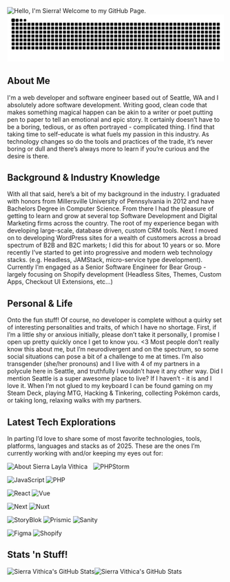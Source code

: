<img src="https://a-us.storyblok.com/f/1017811/1920x900/0bf23e18aa/github-sierra-hero.jpg" alt="Hello, I'm Sierra! Welcome to my GitHub Page."/>

<img src="https://raw.githubusercontent.com/sierra-vithica/sierra-vithica/output/snake.svg" alt="Snake animation" />

## About Me
I'm a web developer and software engineer based out of Seattle, WA and I absolutely adore software development. Writing good, clean code that makes something magical happen can be akin to a writer or poet putting pen to paper to tell an emotional and epic story. It certainly doesn’t have to be a boring, tedious, or as often portrayed - complicated thing. I find that taking time to self-educate is what fuels my passion in this industry. As technology changes so do the tools and practices of the trade, it’s never boring or dull and there’s always more to learn if you’re curious and the desire is there. 

## Background & Industry Knowledge
With all that said, here’s a bit of my background in the industry. I graduated with honors from Millersville University of Pennsylvania in 2012 and have Bachelors Degree in Computer Science. From there I had the pleasure of getting to learn and grow at several top Software Development and Digital Marketing firms across the country. The root of my experience began with developing large-scale, database driven, custom CRM tools. Next I moved on to developing WordPress sites for a wealth of customers across a broad spectrum of B2B and B2C markets; I did this for about 10 years or so. More recently I’ve started to get into progressive and modern web technology stacks. (e.g. Headless, JAMStack, micro-service type development). Currently I’m engaged as a Senior Software Engineer for Bear Group - largely focusing on Shopify development (Headless Sites, Themes, Custom Apps, Checkout UI Extensions, etc...)

## Personal & Life
Onto the fun stuff! Of course, no developer is complete without a quirky set of interesting personalities and traits, of which I have no shortage. First, if I’m a little shy or anxious initially, please don’t take it personally, I promise I open up pretty quickly once I get to know you. <3 Most people don’t really know this about me, but I’m neurodivergent and on the spectrum, so some social situations can pose a bit of a challenge to me at times. I’m also transgender (she/her pronouns) and I live with 4 of my partners in a polycule here in Seattle, and truthfully I wouldn’t have it any other way. Did I mention Seattle is a super awesome place to live? If I haven’t - it is and I love it. When I’m not glued to my keyboard I can be found gaming on my Steam Deck, playing MTG, Hacking & Tinkering, collecting Pokémon cards, or taking long, relaxing walks with my partners. 

## Latest Tech Explorations
In parting I’d love to share some of most favorite technologies, tools, platforms, languages and stacks as of 2025. These are the ones I’m currently working with and/or keeping my eyes out for:

<img width="200" align="left" src="https://a-us.storyblok.com/f/1017811/568x808/b3ff09ab63/github-sierra-about.png" alt="About Sierra Layla Vithica"/> 

![PHPStorm](https://img.shields.io/badge/PHPStorm-IDE-8e7abe?style=for-the-badge&logo=phpstorm) 

![JavaScript](https://img.shields.io/badge/JavaScript-Language-F7DF1E?style=for-the-badge&logo=javascript)
![PHP](https://img.shields.io/badge/PHP-Language-777BB4?style=for-the-badge&logo=php) 

![React](https://img.shields.io/badge/React-Framework-61DAFB?style=for-the-badge&logo=react) 
![Vue](https://img.shields.io/badge/Vue-Framework-4FC08D?style=for-the-badge&logo=vuedotjs) 

![Next](https://img.shields.io/badge/Next-Meta_Framework-000000?style=for-the-badge&logo=nextdotjs)
![Nuxt](https://img.shields.io/badge/Nuxt-Meta_Framework-00DC82?style=for-the-badge&logo=nuxtdotjs) 

![StoryBlok](https://img.shields.io/badge/StoryBlok-CMS-09B3AF?style=for-the-badge&logo=storyblok) 
![Prismic](https://img.shields.io/badge/Prismic-CMS-5163BA?style=for-the-badge&logo=prismic)
![Sanity](https://img.shields.io/badge/Sanity-CMS-f03f2e?style=for-the-badge) 

![Figma](https://img.shields.io/badge/Figma-Design-F24E1E?style=for-the-badge&logo=figma) 
![Shopify](https://img.shields.io/badge/Shopify-ECommerce-7AB55C?style=for-the-badge&logo=shopify) 

## Stats 'n Stuff!
<div style="display: flex;">
  <img src="https://streak-stats.demolab.com?user=sierra-vithica&theme=dracula&hide_border=true" alt="Sierra Vithica's GitHub Stats" />
  <img src="https://github-readme-stats.vercel.app/api/top-langs/?username=sierra-vithica&theme=dracula&show_icons=true&hide_border=true&layout=compact" alt="Sierra Vithica's GitHub Stats" />
</div>
